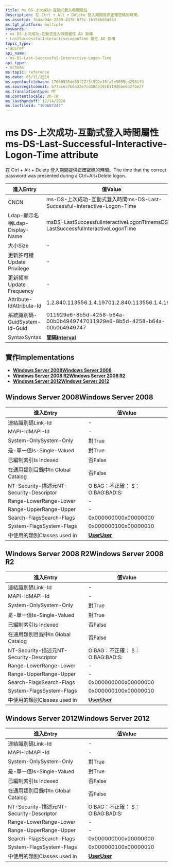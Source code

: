 ```yaml
---
title: ms DS-上次成功-互動式登入時間屬性
description: 在 Ctrl + Alt + Delete 登入期間提供正確密碼的時間。
ms.assetid: fb4ae04e-2209-4370-875c-1b156bd34343
ms.tgt_platform: multiple
keywords:
- ms DS-上次成功-互動式登入時間屬性 AD 架構
- LastSuccessfulInteractiveLogonTime 屬性 AD 架構
topic_type:
- apiref
api_name:
- ms-DS-Last-Successful-Interactive-Logon-Time
api_type:
- Schema
ms.topic: reference
ms.date: 05/31/2018
ms.openlocfilehash: 17660935dd55f22f3f592e15fa3e5095ed2931f9
ms.sourcegitcommit: b77ace27b0432e7cd3863191b11926be032fbe2f
ms.translationtype: MT
ms.contentlocale: zh-TW
ms.lasthandoff: 12/14/2020
ms.locfileid: "103687247"
---
```

# <a name="ms-ds-last-successful-interactive-logon-time-attribute"></a><span data-ttu-id="66f61-105">ms DS-上次成功-互動式登入時間屬性</span><span class="sxs-lookup"><span data-stu-id="66f61-105">ms-DS-Last-Successful-Interactive-Logon-Time attribute</span></span>

<span data-ttu-id="66f61-106">在 Ctrl + Alt + Delete 登入期間提供正確密碼的時間。</span><span class="sxs-lookup"><span data-stu-id="66f61-106">The time that the correct password was presented during a Ctrl+Alt+Delete logon.</span></span>



| <span data-ttu-id="66f61-107">進入</span><span class="sxs-lookup"><span data-stu-id="66f61-107">Entry</span></span> | <span data-ttu-id="66f61-108">值</span><span class="sxs-lookup"><span data-stu-id="66f61-108">Value</span></span> |
|-------------------|----------------------------------------------|
| <span data-ttu-id="66f61-109">CN</span><span class="sxs-lookup"><span data-stu-id="66f61-109">CN</span></span>                | <span data-ttu-id="66f61-110">ms-DS-上次成功-互動式登入時間</span><span class="sxs-lookup"><span data-stu-id="66f61-110">ms-DS-Last-Successful-Interactive-Logon-Time</span></span> |
| <span data-ttu-id="66f61-111">Ldap-顯示名稱</span><span class="sxs-lookup"><span data-stu-id="66f61-111">Ldap-Display-Name</span></span> | <span data-ttu-id="66f61-112">msDS-LastSuccessfulInteractiveLogonTime</span><span class="sxs-lookup"><span data-stu-id="66f61-112">msDS-LastSuccessfulInteractiveLogonTime</span></span>      |
| <span data-ttu-id="66f61-113">大小</span><span class="sxs-lookup"><span data-stu-id="66f61-113">Size</span></span>              | \-                                           |
| <span data-ttu-id="66f61-114">更新許可權</span><span class="sxs-lookup"><span data-stu-id="66f61-114">Update Privilege</span></span>  | \-                                           |
| <span data-ttu-id="66f61-115">更新頻率</span><span class="sxs-lookup"><span data-stu-id="66f61-115">Update Frequency</span></span>  | \-                                           |
| <span data-ttu-id="66f61-116">Attribute-Id</span><span class="sxs-lookup"><span data-stu-id="66f61-116">Attribute-Id</span></span>      | <span data-ttu-id="66f61-117">1.2.840.113556.1.4.1970</span><span class="sxs-lookup"><span data-stu-id="66f61-117">1.2.840.113556.1.4.1970</span></span>                      |
| <span data-ttu-id="66f61-118">系統識別碼-Guid</span><span class="sxs-lookup"><span data-stu-id="66f61-118">System-Id-Guid</span></span>    | <span data-ttu-id="66f61-119">011929e6-8b5d-4258-b64a-00b0b4949747</span><span class="sxs-lookup"><span data-stu-id="66f61-119">011929e6-8b5d-4258-b64a-00b0b4949747</span></span>         |
| <span data-ttu-id="66f61-120">Syntax</span><span class="sxs-lookup"><span data-stu-id="66f61-120">Syntax</span></span>            | [<span data-ttu-id="66f61-121">**間隔**</span><span class="sxs-lookup"><span data-stu-id="66f61-121">**Interval**</span></span>](s-interval.md)               |



## <a name="implementations"></a><span data-ttu-id="66f61-122">實作</span><span class="sxs-lookup"><span data-stu-id="66f61-122">Implementations</span></span>

-   [<span data-ttu-id="66f61-123">**Windows Server 2008**</span><span class="sxs-lookup"><span data-stu-id="66f61-123">**Windows Server 2008**</span></span>](#windows-server-2008)
-   [<span data-ttu-id="66f61-124">**Windows Server 2008 R2**</span><span class="sxs-lookup"><span data-stu-id="66f61-124">**Windows Server 2008 R2**</span></span>](#windows-server-2008-r2)
-   [<span data-ttu-id="66f61-125">**Windows Server 2012**</span><span class="sxs-lookup"><span data-stu-id="66f61-125">**Windows Server 2012**</span></span>](#windows-server-2012)

## <a name="windows-server-2008"></a><span data-ttu-id="66f61-126">Windows Server 2008</span><span class="sxs-lookup"><span data-stu-id="66f61-126">Windows Server 2008</span></span>



| <span data-ttu-id="66f61-127">進入</span><span class="sxs-lookup"><span data-stu-id="66f61-127">Entry</span></span> | <span data-ttu-id="66f61-128">值</span><span class="sxs-lookup"><span data-stu-id="66f61-128">Value</span></span> |
|------------------------|-----------------------------------|
| <span data-ttu-id="66f61-129">連結識別碼</span><span class="sxs-lookup"><span data-stu-id="66f61-129">Link-Id</span></span>                | \-                                |
| <span data-ttu-id="66f61-130">MAPI-Id</span><span class="sxs-lookup"><span data-stu-id="66f61-130">MAPI-Id</span></span>                | \-                                |
| <span data-ttu-id="66f61-131">System-Only</span><span class="sxs-lookup"><span data-stu-id="66f61-131">System-Only</span></span>            | <span data-ttu-id="66f61-132">對</span><span class="sxs-lookup"><span data-stu-id="66f61-132">True</span></span>                              |
| <span data-ttu-id="66f61-133">是-單一值</span><span class="sxs-lookup"><span data-stu-id="66f61-133">Is-Single-Valued</span></span>       | <span data-ttu-id="66f61-134">對</span><span class="sxs-lookup"><span data-stu-id="66f61-134">True</span></span>                              |
| <span data-ttu-id="66f61-135">已編制索引</span><span class="sxs-lookup"><span data-stu-id="66f61-135">Is Indexed</span></span>             | <span data-ttu-id="66f61-136">否</span><span class="sxs-lookup"><span data-stu-id="66f61-136">False</span></span>                             |
| <span data-ttu-id="66f61-137">在通用類別目錄中</span><span class="sxs-lookup"><span data-stu-id="66f61-137">In Global Catalog</span></span>      | <span data-ttu-id="66f61-138">否</span><span class="sxs-lookup"><span data-stu-id="66f61-138">False</span></span>                             |
| <span data-ttu-id="66f61-139">NT-Security-描述元</span><span class="sxs-lookup"><span data-stu-id="66f61-139">NT-Security-Descriptor</span></span> | <span data-ttu-id="66f61-140">O:BAG：不正確： S：</span><span class="sxs-lookup"><span data-stu-id="66f61-140">O:BAG:BAD:S:</span></span>                      |
| <span data-ttu-id="66f61-141">Range-Lower</span><span class="sxs-lookup"><span data-stu-id="66f61-141">Range-Lower</span></span>            | \-                                |
| <span data-ttu-id="66f61-142">Range-Upper</span><span class="sxs-lookup"><span data-stu-id="66f61-142">Range-Upper</span></span>            | \-                                |
| <span data-ttu-id="66f61-143">Search-Flags</span><span class="sxs-lookup"><span data-stu-id="66f61-143">Search-Flags</span></span>           | <span data-ttu-id="66f61-144">0x00000000</span><span class="sxs-lookup"><span data-stu-id="66f61-144">0x00000000</span></span>                        |
| <span data-ttu-id="66f61-145">System-Flags</span><span class="sxs-lookup"><span data-stu-id="66f61-145">System-Flags</span></span>           | <span data-ttu-id="66f61-146">0x00000010</span><span class="sxs-lookup"><span data-stu-id="66f61-146">0x00000010</span></span>                        |
| <span data-ttu-id="66f61-147">中使用的類別</span><span class="sxs-lookup"><span data-stu-id="66f61-147">Classes used in</span></span>        | [<span data-ttu-id="66f61-148">**User**</span><span class="sxs-lookup"><span data-stu-id="66f61-148">**User**</span></span>](c-user.md)<br/> |



## <a name="windows-server-2008-r2"></a><span data-ttu-id="66f61-149">Windows Server 2008 R2</span><span class="sxs-lookup"><span data-stu-id="66f61-149">Windows Server 2008 R2</span></span>



| <span data-ttu-id="66f61-150">進入</span><span class="sxs-lookup"><span data-stu-id="66f61-150">Entry</span></span> | <span data-ttu-id="66f61-151">值</span><span class="sxs-lookup"><span data-stu-id="66f61-151">Value</span></span> |
|------------------------|-----------------------------------|
| <span data-ttu-id="66f61-152">連結識別碼</span><span class="sxs-lookup"><span data-stu-id="66f61-152">Link-Id</span></span>                | \-                                |
| <span data-ttu-id="66f61-153">MAPI-Id</span><span class="sxs-lookup"><span data-stu-id="66f61-153">MAPI-Id</span></span>                | \-                                |
| <span data-ttu-id="66f61-154">System-Only</span><span class="sxs-lookup"><span data-stu-id="66f61-154">System-Only</span></span>            | <span data-ttu-id="66f61-155">對</span><span class="sxs-lookup"><span data-stu-id="66f61-155">True</span></span>                              |
| <span data-ttu-id="66f61-156">是-單一值</span><span class="sxs-lookup"><span data-stu-id="66f61-156">Is-Single-Valued</span></span>       | <span data-ttu-id="66f61-157">對</span><span class="sxs-lookup"><span data-stu-id="66f61-157">True</span></span>                              |
| <span data-ttu-id="66f61-158">已編制索引</span><span class="sxs-lookup"><span data-stu-id="66f61-158">Is Indexed</span></span>             | <span data-ttu-id="66f61-159">否</span><span class="sxs-lookup"><span data-stu-id="66f61-159">False</span></span>                             |
| <span data-ttu-id="66f61-160">在通用類別目錄中</span><span class="sxs-lookup"><span data-stu-id="66f61-160">In Global Catalog</span></span>      | <span data-ttu-id="66f61-161">否</span><span class="sxs-lookup"><span data-stu-id="66f61-161">False</span></span>                             |
| <span data-ttu-id="66f61-162">NT-Security-描述元</span><span class="sxs-lookup"><span data-stu-id="66f61-162">NT-Security-Descriptor</span></span> | <span data-ttu-id="66f61-163">O:BAG：不正確： S：</span><span class="sxs-lookup"><span data-stu-id="66f61-163">O:BAG:BAD:S:</span></span>                      |
| <span data-ttu-id="66f61-164">Range-Lower</span><span class="sxs-lookup"><span data-stu-id="66f61-164">Range-Lower</span></span>            | \-                                |
| <span data-ttu-id="66f61-165">Range-Upper</span><span class="sxs-lookup"><span data-stu-id="66f61-165">Range-Upper</span></span>            | \-                                |
| <span data-ttu-id="66f61-166">Search-Flags</span><span class="sxs-lookup"><span data-stu-id="66f61-166">Search-Flags</span></span>           | <span data-ttu-id="66f61-167">0x00000000</span><span class="sxs-lookup"><span data-stu-id="66f61-167">0x00000000</span></span>                        |
| <span data-ttu-id="66f61-168">System-Flags</span><span class="sxs-lookup"><span data-stu-id="66f61-168">System-Flags</span></span>           | <span data-ttu-id="66f61-169">0x00000010</span><span class="sxs-lookup"><span data-stu-id="66f61-169">0x00000010</span></span>                        |
| <span data-ttu-id="66f61-170">中使用的類別</span><span class="sxs-lookup"><span data-stu-id="66f61-170">Classes used in</span></span>        | [<span data-ttu-id="66f61-171">**User**</span><span class="sxs-lookup"><span data-stu-id="66f61-171">**User**</span></span>](c-user.md)<br/> |



## <a name="windows-server-2012"></a><span data-ttu-id="66f61-172">Windows Server 2012</span><span class="sxs-lookup"><span data-stu-id="66f61-172">Windows Server 2012</span></span>



| <span data-ttu-id="66f61-173">進入</span><span class="sxs-lookup"><span data-stu-id="66f61-173">Entry</span></span> | <span data-ttu-id="66f61-174">值</span><span class="sxs-lookup"><span data-stu-id="66f61-174">Value</span></span> |
|------------------------|-----------------------------------|
| <span data-ttu-id="66f61-175">連結識別碼</span><span class="sxs-lookup"><span data-stu-id="66f61-175">Link-Id</span></span>                | \-                                |
| <span data-ttu-id="66f61-176">MAPI-Id</span><span class="sxs-lookup"><span data-stu-id="66f61-176">MAPI-Id</span></span>                | \-                                |
| <span data-ttu-id="66f61-177">System-Only</span><span class="sxs-lookup"><span data-stu-id="66f61-177">System-Only</span></span>            | <span data-ttu-id="66f61-178">對</span><span class="sxs-lookup"><span data-stu-id="66f61-178">True</span></span>                              |
| <span data-ttu-id="66f61-179">是-單一值</span><span class="sxs-lookup"><span data-stu-id="66f61-179">Is-Single-Valued</span></span>       | <span data-ttu-id="66f61-180">對</span><span class="sxs-lookup"><span data-stu-id="66f61-180">True</span></span>                              |
| <span data-ttu-id="66f61-181">已編制索引</span><span class="sxs-lookup"><span data-stu-id="66f61-181">Is Indexed</span></span>             | <span data-ttu-id="66f61-182">否</span><span class="sxs-lookup"><span data-stu-id="66f61-182">False</span></span>                             |
| <span data-ttu-id="66f61-183">在通用類別目錄中</span><span class="sxs-lookup"><span data-stu-id="66f61-183">In Global Catalog</span></span>      | <span data-ttu-id="66f61-184">否</span><span class="sxs-lookup"><span data-stu-id="66f61-184">False</span></span>                             |
| <span data-ttu-id="66f61-185">NT-Security-描述元</span><span class="sxs-lookup"><span data-stu-id="66f61-185">NT-Security-Descriptor</span></span> | <span data-ttu-id="66f61-186">O:BAG：不正確： S：</span><span class="sxs-lookup"><span data-stu-id="66f61-186">O:BAG:BAD:S:</span></span>                      |
| <span data-ttu-id="66f61-187">Range-Lower</span><span class="sxs-lookup"><span data-stu-id="66f61-187">Range-Lower</span></span>            | \-                                |
| <span data-ttu-id="66f61-188">Range-Upper</span><span class="sxs-lookup"><span data-stu-id="66f61-188">Range-Upper</span></span>            | \-                                |
| <span data-ttu-id="66f61-189">Search-Flags</span><span class="sxs-lookup"><span data-stu-id="66f61-189">Search-Flags</span></span>           | <span data-ttu-id="66f61-190">0x00000000</span><span class="sxs-lookup"><span data-stu-id="66f61-190">0x00000000</span></span>                        |
| <span data-ttu-id="66f61-191">System-Flags</span><span class="sxs-lookup"><span data-stu-id="66f61-191">System-Flags</span></span>           | <span data-ttu-id="66f61-192">0x00000010</span><span class="sxs-lookup"><span data-stu-id="66f61-192">0x00000010</span></span>                        |
| <span data-ttu-id="66f61-193">中使用的類別</span><span class="sxs-lookup"><span data-stu-id="66f61-193">Classes used in</span></span>        | [<span data-ttu-id="66f61-194">**User**</span><span class="sxs-lookup"><span data-stu-id="66f61-194">**User**</span></span>](c-user.md)<br/> |



 

 





